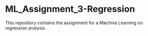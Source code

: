 # ML_Assignment_3-Regression
This repository contains the assignment for a Machine Learning on regression analysis.
